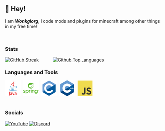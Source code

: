 ## 👋 Hey!

I am ***Wonkglorg***, I code mods and plugins for minecraft among other things in my free time!

<!--<img src="https://komarev.com/ghpvc/?username=wonkglorg&style=flat-square&color=blue" alt=""/>   Banner that shows profile views-->

<br>


### Stats
[![GitHub Streak](https://streak-stats.demolab.com?user=wonkglorg&theme=transparent&hide_border=true&mode=weekly&sideNums=EBD6D2&fire=EB1616&ring=EB2944&dates=AA9B98&sideLabels=FFF6F6&currStreakLabel=EBD6D2&currStreakNum=EBD6D2)](https://git.io/streak-stats)
⠀⠀⠀⠀[![Github Top Languages](https://readme-stats-three-nu.vercel.app/api/top-langs/?username=wonkglorg&theme=transparent&layout=donut&hide_title=true&hide_border=true&langs_count=8)](https://github.com/anuraghazra/github-readme-stats)

<!-----------------------------[![Github Top Languages](https://readme-stats-smoky.vercel.app/api/top-langs/?username=wonkglorg&layout=compact&theme=dark&hide_border=true)](https://github.com/anuraghazra/github-readme-stats)-->


 <!--
<br>
  <img height="135px" src="https://github-readme-stats.vercel.app/api?username=wonkglorg&theme=nord&show_icons=true&hide_title=true&hide_border=true&hide_rank=true&include_all_commits=true&count_private=true&line_height=21">
  -->


### Languages and Tools
<div>
  <img src="https://github.com/devicons/devicon/blob/master/icons/java/java-original-wordmark.svg" title="Java" alt="Java" width="50" height="50"/>&nbsp;
  <img src="https://github.com/devicons/devicon/blob/master/icons/spring/spring-original-wordmark.svg" title="Spring" alt="Spring" width="50" height="50"/>&nbsp;
  <img src="https://github.com/devicons/devicon/blob/master/icons/c/c-original.svg" title="C" alt="C" width="50" height="50"/>&nbsp;
  <img src="https://github.com/devicons/devicon/blob/master/icons/cplusplus/cplusplus-original.svg" title="Cplusplus" alt="Cplusplus" width="50" height="50"/>&nbsp;
  <img src="https://github.com/devicons/devicon/blob/master/icons/javascript/javascript-original.svg" title="Javascript" alt="Javascript" width="50" height="50"/>&nbsp;
</div>
<br>

### Socials

[![YouTube](https://img.shields.io/badge/youtube-FF0000?style=for-the-badge&logo=youtube&logoColor=white)](https://youtube.com/@wonkglorg)
[![Discord](https://img.shields.io/badge/discord-5865F2?style=for-the-badge&logo=discord&logoColor=white)](https://discord.gg)
